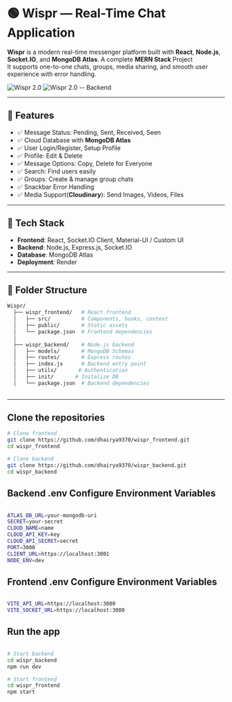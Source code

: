 # 🟢 Wispr — Real-Time Chat Application  

**Wispr** is a modern real-time messenger platform built with **React**, **Node.js**, **Socket.IO**, and **MongoDB Atlas**.
A complete **MERN Stack** Project  
It supports one-to-one chats, groups, media sharing, and smooth user experience with error handling.  

![Wispr 2.0](https://wispr-frontend-tau.vercel.app)
![Wispr 2.0 -- Backend ](https://wispr-backend.onrender.com)


---

## 🚀 Features
- ✅ Message Status: Pending, Sent, Received, Seen  
- ✅ Cloud Database with **MongoDB Atlas**  
- ✅ User Login/Register, Setup Profile
- ✅ Profile: Edit & Delete
- ✅ Message Options: Copy, Delete for Everyone  
- ✅ Search: Find users easily  
- ✅ Groups: Create & manage group chats  
- ✅ Snackbar Error Handling  
- ✅ Media Support(**Cloudinary**): Send Images, Videos, Files 

---

## 🔧 Tech Stack
- **Frontend**: React, Socket.IO Client, Material-UI / Custom UI  
- **Backend**: Node.js, Express.js, Socket.IO  
- **Database**: MongoDB Atlas  
- **Deployment**: Render  

---

## 📁 Folder Structure
```bash
Wispr/
  ├── wispr_frontend/   # React frontend
  │   ├── src/          # Components, hooks, context
  │   ├── public/       # Static assets
  │   └── package.json  # Frontend dependencies
  │
  ├── wispr_backend/    # Node.js backend
  │   ├── models/       # MongoDB Schemas
  │   ├── routes/       # Express routes
  │   ├── index.js      # Backend entry point
  │   ├── utils/       # Authentication
  │   ├── init/       # Initalize DB
  │   └── package.json  # Backend dependencies
  
```
---

## Clone the repositories
```bash
# Clone frontend
git clone https://github.com/dhairya9370/wispr_frontend.git
cd wispr_frontend

# Clone backend
git clone https://github.com/dhairya9370/wispr_backend.git
cd wispr_backend

```

## Backend .env Configure Environment Variables
```bash

ATLAS_DB_URL=your-mongodb-uri
SECRET=your-secret
CLOUD_NAME=name
CLOUD_API_KEY=key
CLOUD_API_SECRET=secret
PORT=3000
CLIENT_URL=https://localhost:3001
NODE_ENV=dev

```

## Frontend .env Configure Environment Variables 
```bash

VITE_API_URL=https://localhost:3000
VITE_SOCKET_URL=https://localhost:3000

```

## Run the app
```bash

# Start backend
cd wispr_backend
npm run dev

# Start frontend
cd wispr_frontend
npm start

```